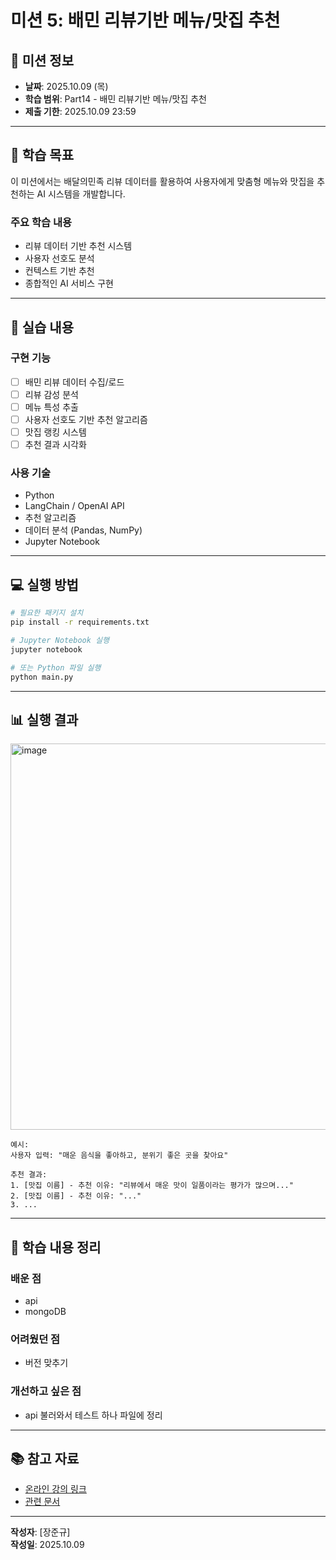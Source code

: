 # 미션 5: 배민 리뷰기반 메뉴/맛집 추천

## 📌 미션 정보

- **날짜**: 2025.10.09 (목)
- **학습 범위**: Part14 - 배민 리뷰기반 메뉴/맛집 추천
- **제출 기한**: 2025.10.09 23:59

---

## 🎯 학습 목표

이 미션에서는 배달의민족 리뷰 데이터를 활용하여 사용자에게 맞춤형 메뉴와 맛집을 추천하는 AI 시스템을 개발합니다.

### 주요 학습 내용
- 리뷰 데이터 기반 추천 시스템
- 사용자 선호도 분석
- 컨텍스트 기반 추천
- 종합적인 AI 서비스 구현

---

## 📝 실습 내용

### 구현 기능
- [ ] 배민 리뷰 데이터 수집/로드
- [ ] 리뷰 감성 분석
- [ ] 메뉴 특성 추출
- [ ] 사용자 선호도 기반 추천 알고리즘
- [ ] 맛집 랭킹 시스템
- [ ] 추천 결과 시각화

### 사용 기술
- Python
- LangChain / OpenAI API
- 추천 알고리즘
- 데이터 분석 (Pandas, NumPy)
- Jupyter Notebook

---

## 💻 실행 방법

```bash
# 필요한 패키지 설치
pip install -r requirements.txt

# Jupyter Notebook 실행
jupyter notebook

# 또는 Python 파일 실행
python main.py
```

---

## 📊 실행 결과

<img width="1239" height="618" alt="image" src="https://github.com/user-attachments/assets/d2ee26a1-e623-4d2b-afad-695fc4407de4" />

```
예시:
사용자 입력: "매운 음식을 좋아하고, 분위기 좋은 곳을 찾아요"

추천 결과:
1. [맛집 이름] - 추천 이유: "리뷰에서 매운 맛이 일품이라는 평가가 많으며..."
2. [맛집 이름] - 추천 이유: "..."
3. ...
```

---

## 🤔 학습 내용 정리

### 배운 점
- api
- mongoDB

### 어려웠던 점
- 버전 맞추기

### 개선하고 싶은 점
- api 불러와서 테스트 하나 파일에 정리 

---

## 📚 참고 자료

- [온라인 강의 링크]()
- [관련 문서]()

---

**작성자**: [장준규]  
**작성일**: 2025.10.09

